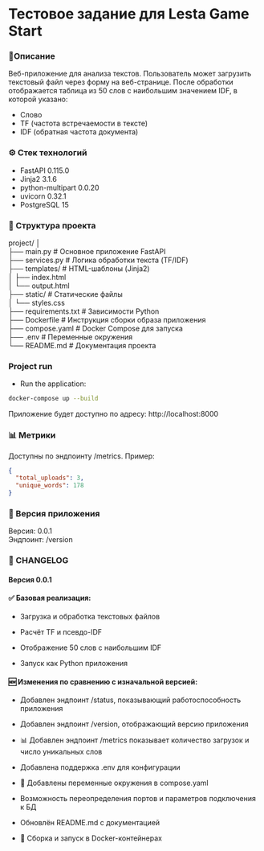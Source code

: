 # Тестовое задание для Lesta Game Start


### 📄Описание
Веб-приложение для анализа текстов. Пользователь может загрузить текстовый файл через форму на веб-странице. После обработки отображается таблица из 50 слов с наибольшим значением IDF, в которой указано:
- Слово
- TF (частота встречаемости в тексте)
- IDF (обратная частота документа)


### ⚙️ Стек технологий
- FastAPI 0.115.0
- Jinja2 3.1.6
- python-multipart 0.0.20
- uvicorn 0.32.1
- PostgreSQL 15

### 📁 Структура проекта
project/
│<br />
├── main.py # Основное приложение FastAPI<br />
├── services.py # Логика обработки текста (TF/IDF)<br />
├── templates/ # HTML-шаблоны (Jinja2)<br />
│ ├── index.html<br />
│ └── output.html<br />
├── static/ # Статические файлы<br />
│ └── styles.css<br />
├── requirements.txt # Зависимости Python<br />
├── Dockerfile # Инструкция сборки образа приложения<br />
├── compose.yaml # Docker Compose для запуска <br />
├── .env # Переменные окружения<br />
└── README.md # Документация проекта
### Project run

- Run the application:  
```bash
docker-compose up --build
```
Приложение будет доступно по адресу: http://localhost:8000

### 📊 Метрики
Доступны по эндпоинту /metrics. Пример:

```json
{
  "total_uploads": 3,
  "unique_words": 178
}
```
### 🔁 Версия приложения
Версия: 0.0.1<br />
Эндпоинт: /version

### 📝 CHANGELOG
#### Версия 0.0.1
#### ✅ Базовая реализация:

- Загрузка и обработка текстовых файлов

- Расчёт TF и псевдо-IDF

- Отображение 50 слов с наибольшим IDF

- Запуск как Python приложения

#### 🆕 Изменения по сравнению с изначальной версией:

- Добавлен эндпоинт /status, показывающий работоспособность приложения

- Добавлен эндпоинт /version, отображающий версию приложения

- 📊 Добавлен эндпоинт /metrics показывает количество загрузок и число уникальных слов

- Добавлена поддержка .env для конфигурации

- 🐳 Добавлены переменные окружения в compose.yaml

- Возможность переопределения портов и параметров подключения к БД

- Обновлён README.md с документацией

- 🐳 Сборка и запуск в Docker-контейнерах
